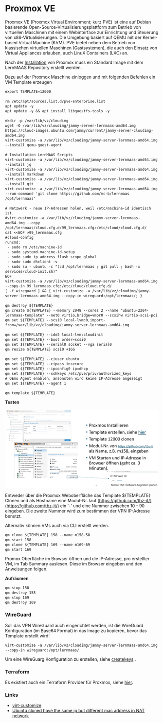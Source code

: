 Proxmox VE
==========

Proxmox VE (Proxmox Virtual Environment; kurz PVE) ist eine auf Debian basierende Open-Source-Virtualisierungsplattform zum Betrieb von virtuellen Maschinen mit einem Webinterface zur Einrichtung und Steuerung von x86-Virtualisierungen. Die Umgebung basiert auf QEMU mit der Kernel-based Virtual Machine (KVM). PVE bietet neben dem Betrieb von klassischen virtuellen Maschinen (Gastsystemen), die auch den Einsatz von Virtual Appliances erlauben, auch LinuX Containers (LXC) an.

Nach der [Installation](https://www.proxmox.com/de/proxmox-ve/erste-schritte) von Proxmox muss ein Standard Image mit dem LernMAAS Repository erstellt werden.

Dazu auf der Proxmox Maschine einloggen und mit folgenden Befehlen ein VM Template erzeugen

    export TEMPLATE=12000
    
    rm /etc/apt/sources.list.d/pve-enterprise.list
    apt update -y
    apt update -y && apt install libguestfs-tools -y
    
    mkdir -p /var/lib/vz/cloudimg 
    wget -O /var/lib/vz/cloudimg/jammy-server-lernmaas-amd64.img https://cloud-images.ubuntu.com/jammy/current/jammy-server-cloudimg-amd64.img
    virt-customize -a /var/lib/vz/cloudimg/jammy-server-lernmaas-amd64.img --install qemu-guest-agent    
    
    # Installation LernMAAS Scripts
    virt-customize -a /var/lib/vz/cloudimg/jammy-server-lernmaas-amd64.img --install jq   
    virt-customize -a /var/lib/vz/cloudimg/jammy-server-lernmaas-amd64.img --install markdown 
    virt-customize -a /var/lib/vz/cloudimg/jammy-server-lernmaas-amd64.img --install git     
    virt-customize -a /var/lib/vz/cloudimg/jammy-server-lernmaas-amd64.img --run-command 'git clone https://github.com/mc-b/lernmaas /opt/lernmaas'
    
    # Netzwerk - neue IP-Adressen holen, weil /etc/machine-id identisch ist.
    #virt-customize -a /var/lib/vz/cloudimg/jammy-server-lernmaas-amd64.img --copy /opt/lernmaas/cloud.cfg.d/99_lernmaas.cfg:/etc/cloud/cloud.cfg.d/
    cat <<EOF >99_lernmaas.cfg
    #cloud-config
    runcmd:
     - sudo rm /etc/machine-id
     - sudo systemd-machine-id-setup
     - sudo sudo ip address flush scope global
     - sudo sudo dhclient -v    
     - sudo su - ubuntu -c "(cd /opt/lernmaas ; git pull ; bash -x services/cloud-init.sh)"  
    EOF
    virt-customize -a /var/lib/vz/cloudimg/jammy-server-lernmaas-amd64.img --copy-in 99_lernmaas.cfg:/etc/cloud/cloud.cfg.d/  
    [ -f wireguard ] && { virt-customize -a /var/lib/vz/cloudimg/jammy-server-lernmaas-amd64.img --copy-in wireguard:/opt/lernmaas/; }    
    
    qm destroy ${TEMPLATE}
    qm create ${TEMPLATE} --memory 2048 --cores 2 --name "ubuntu-2204-lernmaas-template" --net0 virtio,bridge=vmbr0 --scsihw virtio-scsi-pci
    qm set ${TEMPLATE} --scsi0 local-lvm:0,import-from=/var/lib/vz/cloudimg/jammy-server-lernmaas-amd64.img
    
    qm set ${TEMPLATE} --ide2 local-lvm:cloudinit
    qm set ${TEMPLATE} --boot order=scsi0
    qm set ${TEMPLATE} --serial0 socket --vga serial0
    qm resize ${TEMPLATE} scsi0 +16G
    
    qm set ${TEMPLATE} --ciuser ubuntu
    qm set ${TEMPLATE} --cipass insecure    
    qm set ${TEMPLATE} --ipconfig0 ip=dhcp    
    qm set ${TEMPLATE} --sshkeys /etc/pve/priv/authorized_keys
    # QEmu Agent enablen, ansonsten wird keine IP-Adresse angezeigt
    qm set ${TEMPLATE} --agent 1
    
    qm template ${TEMPLATE}

**Testen** 

![](../images/proxmoxvm.png)
  

Entweder über die Proxmox Weboberfläche das Template ${TEMPLATE} Clonen und als Hostname eine Modul-Nr. laut [https://github.com/tbz-it/](https://github.com/tbz-it/) ein '-' und eine Nummer zwischen 10 - 90 eingeben. Die zweite Nummer wird zum bestimmen der VPN IP-Adresse benutzt.

Alternativ können VMs auch via CLI erstellt werden. 

    qm clone ${TEMPLATE} 158 --name m158-58
    qm start 158
    qm clone ${TEMPLATE} 169 --name m169-69
    qm start 169 
    
Promox Oberfläche im Browser öffnen und die IP-Adresse, pro erstellter VM, im Tab Summary auslesen. Diese im Browser eingeben und den Anweisungen folgen.

**Aufräumen**

    qm stop 158
    qm destroy 158
    qm stop 169
    qm destroy 169   
    
### WireGuard

Soll das VPN WireGuard auch eingerichtet werden, ist die WireGuard Konfiguration (im Base64 Format) in das Image zu kopieren, bevor das Template erstellt wird!

    virt-customize -a /var/lib/vz/cloudimg/jammy-server-lernmaas-amd64.img --copy-in wireguard:/opt/lernmaas/
    
Um eine WireGuarg Konfiguration zu erstellen, siehe [createkeys](../../helper#createvms) .  

### Terraform

Es existiert auch ein Terraform Provider für Proxmox, siehe [hier](https://github.com/mc-b/terraform-lerncloud-proxmox).

### Links

* [virt-customize](https://manpages.ubuntu.com/manpages/bionic/man1/virt-customize.1.html)
* [Ubuntu cloned have the same ip but different mac address in NAT network](https://askubuntu.com/questions/1179897/ubuntu-18-04-guests-which-cloned-by-virtualbox-have-the-same-ip-but-different-ma)

